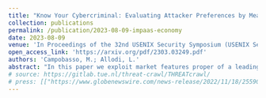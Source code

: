 ```yaml
---
title: "Know Your Cybercriminal: Evaluating Attacker Preferences by Measuring Profile Sales on an Active, Leading Criminal Market for User Impersonation at Scale"
collection: publications
permalink: /publication/2023-08-09-impaas-economy
date: 2023-08-09
venue: 'In Proceedings of the 32nd USENIX Security Symposium (USENIX Security 2023)'
open_access_link: 'https://arxiv.org/pdf/2303.03249.pdf'
authors: 'Campobasso, M.; Allodi, L.'
abstract: "In this paper we exploit market features proper of a leading Russian cybercrime market for user impersonation at scale to evaluate attacker preferences when purchasing stolen user profiles, and the overall economic activity of the market. We run our data collection over a period of 161 days and collect data on a sample of 1'193 sold user profiles out of 11'357 advertised products in that period and their characteristics. We estimate a market trade volume of up to approximately 700 profiles per day, corresponding to estimated daily sales of up to 4'000 USD and an overall market revenue within the observation period between 540k and 715k USD. We find profile provision to be rather stable over time and mainly focused on European profiles, whereas actual profile acquisition varies significantly depending on other profile characteristics. Attackers' interests focus disproportionally on profiles of certain types, including those originating in North America and featuring crypto resources. We model and evaluate the relative importance of different profile characteristics in the final decision of an attacker to purchase a profile, and discuss implications for defenses and risk evaluation."
# source: https://gitlab.tue.nl/threat-crawl/THREATcrawl/
# press: [["https://www.globenewswire.com/news-release/2022/11/18/2559085/0/en/APWG-Announces-Papers-Accepted-for-the-2022-Annual-Symposium-on-Electronic-Crime-Research-Messages-From-the-Edge-of-the-Cybercrime-Experience.html", "en", "APWG Announces Papers Accepted for the 2022 Annual Symposium on Electronic Crime Research — Messages From the Edge of the Cybercrime Experience"]]
---
```

